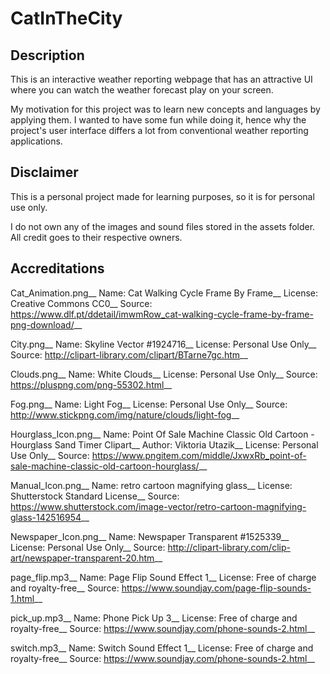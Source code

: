 # CatInTheCity

## Description
This is an interactive weather reporting webpage that has an attractive UI where you can watch the weather forecast play on your screen.

My motivation for this project was to learn new concepts and languages by applying them. I wanted to have some fun while doing it, hence why the project's user interface differs a lot from conventional weather reporting applications.

## Disclaimer
This is a personal project made for learning purposes, so it is for personal use only.

I do not own any of the images and sound files stored in the assets folder. All credit goes to their respective owners.

## Accreditations

Cat_Animation.png__
Name: Cat Walking Cycle Frame By Frame__
License: Creative Commons CC0__
Source: https://www.dlf.pt/ddetail/imwmRow_cat-walking-cycle-frame-by-frame-png-download/__

City.png__
Name: Skyline Vector #1924716__
License: Personal Use Only__
Source: http://clipart-library.com/clipart/BTarne7gc.htm__

Clouds.png__
Name: White Clouds__
License: Personal Use Only__
Source: https://pluspng.com/png-55302.html__

Fog.png__
Name: Light Fog__
License: Personal Use Only__
Source: http://www.stickpng.com/img/nature/clouds/light-fog__

Hourglass_Icon.png__
Name: Point Of Sale Machine Classic Old Cartoon - Hourglass Sand Timer Clipart__
Author: Viktoria Utazik__
License: Personal Use Only__
Source: https://www.pngitem.com/middle/JxwxRb_point-of-sale-machine-classic-old-cartoon-hourglass/__

Manual_Icon.png__
Name: retro cartoon magnifying glass__
License: Shutterstock Standard License__
Source: https://www.shutterstock.com/image-vector/retro-cartoon-magnifying-glass-142516954__

Newspaper_Icon.png__
Name: Newspaper Transparent #1525339__
License: Personal Use Only__
Source: http://clipart-library.com/clip-art/newspaper-transparent-20.htm__

page_flip.mp3__
Name: Page Flip Sound Effect 1__
License: Free of charge and royalty-free__
Source: https://www.soundjay.com/page-flip-sounds-1.html__

pick_up.mp3__
Name: Phone Pick Up 3__
License: Free of charge and royalty-free__
Source: https://www.soundjay.com/phone-sounds-2.html__

switch.mp3__
Name: Switch Sound Effect 1__
License: Free of charge and royalty-free__
Source: https://www.soundjay.com/phone-sounds-2.html__
